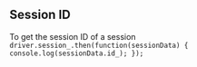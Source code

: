 ## Session ID 

To get the session ID of a session 
` driver.session_.then(function(sessionData) {
    console.log(sessionData.id_);
});
`
